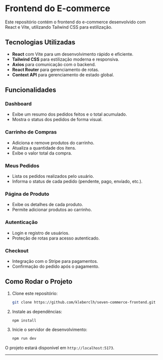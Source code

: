 # Frontend do E-commerce

Este repositório contém o frontend do e-commerce desenvolvido com React e Vite, utilizando Tailwind CSS para estilização.

## Tecnologias Utilizadas
- **React** com Vite para um desenvolvimento rápido e eficiente.
- **Tailwind CSS** para estilização moderna e responsiva.
- **Axios** para comunicação com o backend.
- **React Router** para gerenciamento de rotas.
- **Context API** para gerenciamento de estado global.

## Funcionalidades

### Dashboard
- Exibe um resumo dos pedidos feitos e o total acumulado.
- Mostra o status dos pedidos de forma visual.

### Carrinho de Compras
- Adiciona e remove produtos do carrinho.
- Atualiza a quantidade dos itens.
- Exibe o valor total da compra.

### Meus Pedidos
- Lista os pedidos realizados pelo usuário.
- Informa o status de cada pedido (pendente, pago, enviado, etc.).

### Página de Produto
- Exibe os detalhes de cada produto.
- Permite adicionar produtos ao carrinho.

### Autenticação
- Login e registro de usuários.
- Proteção de rotas para acesso autenticado.

### Checkout
- Integração com o Stripe para pagamentos.
- Confirmação do pedido após o pagamento.

## Como Rodar o Projeto

1. Clone este repositório:
   ```sh
   git clone https://github.com/kleberclh/seven-commerce-frontend.git
   ```
2. Instale as dependências:
   ```sh
   npm install
   ```
3. Inicie o servidor de desenvolvimento:
   ```sh
   npm run dev
   ```

O projeto estará disponível em `http://localhost:5173`.

---



